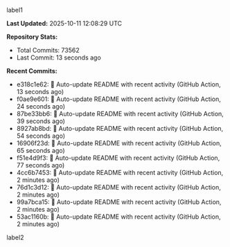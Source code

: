 
label1 
<!-- ACTIVITY_START -->
**Last Updated:** 2025-10-11 12:08:29 UTC

**Repository Stats:**
- Total Commits: 73562
- Last Commit: 13 seconds ago

**Recent Commits:**
- e318c1e62: 🤖 Auto-update README with recent activity (GitHub Action, 13 seconds ago)
- f0ae9e601: 🤖 Auto-update README with recent activity (GitHub Action, 24 seconds ago)
- 87be33bb6: 🤖 Auto-update README with recent activity (GitHub Action, 39 seconds ago)
- 8927ab8bd: 🤖 Auto-update README with recent activity (GitHub Action, 54 seconds ago)
- 16906f23d: 🤖 Auto-update README with recent activity (GitHub Action, 65 seconds ago)
- f51e4d9f3: 🤖 Auto-update README with recent activity (GitHub Action, 77 seconds ago)
- 4cc6b7453: 🤖 Auto-update README with recent activity (GitHub Action, 2 minutes ago)
- 76d1c3d12: 🤖 Auto-update README with recent activity (GitHub Action, 2 minutes ago)
- 99a7bca15: 🤖 Auto-update README with recent activity (GitHub Action, 2 minutes ago)
- 53ac1160b: 🤖 Auto-update README with recent activity (GitHub Action, 2 minutes ago)
<!-- ACTIVITY_END -->

label2
